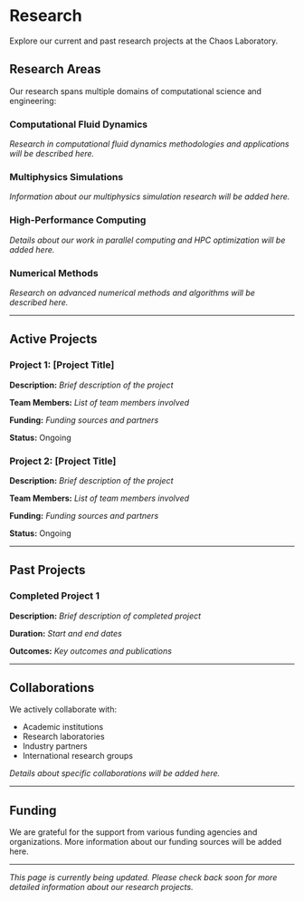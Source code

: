 # Research

Explore our current and past research projects at the Chaos Laboratory.

## Research Areas

Our research spans multiple domains of computational science and engineering:

### Computational Fluid Dynamics

*Research in computational fluid dynamics methodologies and applications will be described here.*

### Multiphysics Simulations

*Information about our multiphysics simulation research will be added here.*

### High-Performance Computing

*Details about our work in parallel computing and HPC optimization will be added here.*

### Numerical Methods

*Research on advanced numerical methods and algorithms will be described here.*

---

## Active Projects

### Project 1: [Project Title]

**Description:** *Brief description of the project*

**Team Members:** *List of team members involved*

**Funding:** *Funding sources and partners*

**Status:** Ongoing

### Project 2: [Project Title]

**Description:** *Brief description of the project*

**Team Members:** *List of team members involved*

**Funding:** *Funding sources and partners*

**Status:** Ongoing

---

## Past Projects

### Completed Project 1

**Description:** *Brief description of completed project*

**Duration:** *Start and end dates*

**Outcomes:** *Key outcomes and publications*

---

## Collaborations

We actively collaborate with:

- Academic institutions
- Research laboratories
- Industry partners
- International research groups

*Details about specific collaborations will be added here.*

---

## Funding

We are grateful for the support from various funding agencies and organizations. More information about our funding sources will be added here.

---

*This page is currently being updated. Please check back soon for more detailed information about our research projects.*
